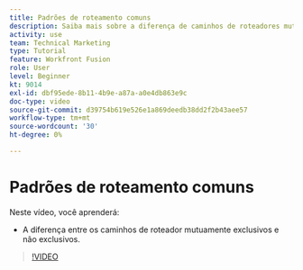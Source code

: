 ```yaml
---
title: Padrões de roteamento comuns
description: Saiba mais sobre a diferença de caminhos de roteadores mutuamente exclusivos e não exclusivos em [!DNL Adobe Workfront Fusion].
activity: use
team: Technical Marketing
type: Tutorial
feature: Workfront Fusion
role: User
level: Beginner
kt: 9014
exl-id: dbf95ede-8b11-4b9e-a87a-a0e4db863e9c
doc-type: video
source-git-commit: d39754b619e526e1a869deedb38dd2f2b43aee57
workflow-type: tm+mt
source-wordcount: '30'
ht-degree: 0%

---
```


# Padrões de roteamento comuns

Neste vídeo, você aprenderá:

* A diferença entre os caminhos de roteador mutuamente exclusivos e não exclusivos.

>[!VIDEO](https://video.tv.adobe.com/v/335273/?quality=12)
